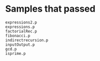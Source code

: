 # Samples that passed 
    expressions2.p
    expressions.p
    factorialRec.p
    fibonacci.p
    indirectrecursion.p
    inputOutput.p
    gcd.p
    isprime.p
